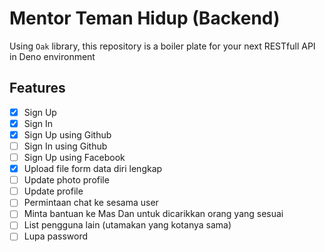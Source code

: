 # Mentor Teman Hidup (Backend)

Using `Oak` library, this repository is a boiler plate for your next RESTfull
API in Deno environment

## Features

- [x] Sign Up
- [x] Sign In
- [x] Sign Up using Github
- [ ] Sign In using Github
- [ ] Sign Up using Facebook
- [x] Upload file form data diri lengkap
- [ ] Update photo profile
- [ ] Update profile
- [ ] Permintaan chat ke sesama user
- [ ] Minta bantuan ke Mas Dan untuk dicarikkan orang yang sesuai
- [ ] List pengguna lain (utamakan yang kotanya sama)
- [ ] Lupa password
